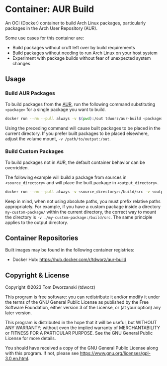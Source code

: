 # Container: AUR Build

An OCI (Docker) container to build Arch Linux packages, particularly packages in the Arch User Repository (AUR).

Some use cases for this container are:

- Build packages without cruft left over by build requirements
- Build packages without needing to run Arch Linux on your host system
- Experiment with package builds without fear of unexpected system changes

## Usage

### Build AUR Packages

To build packages from the [AUR](https://aur.archlinux.org), run the following command substituting `<package>` for a single package you want to build.

```sh
docker run --rm --pull always -v $(pwd):/out tdworz/aur-build <package>
```

Using the preceding command will cause built packages to be placed in the current directory. If you prefer built packages to be placed elsewhere, adjust the volume mount, `-v /path/to/output:/out`.

### Build Custom Packages

To build packages not in AUR, the default container behavior can be overridden.

The following example will build a package from sources in `<source_directory>` and will place the built package in `<output_directory>`.

```sh
docker run --rm --pull always -v <source_directory>:/build/src -v <output_directory>:/out --entrypoint /bin/bash tdworz/aur-build -c 'pacman -Syu --noconfirm && cd /build/src && sudo -u builder makepkg --noconfirm -sf'
```

Keep in mind, when not using absolute paths, you must prefix relative paths appropriately. For example, if you have a custom package inside a directory `my-custom-package/` within the current directory, the correct way to mount the directory is `-v ./my-custom-package:/build/src`. The same principle applies to the output directory.

## Container Repositories

Built images may be found in the following container registries:

- Docker Hub: https://hub.docker.com/r/tdworz/aur-build

## Copyright & License

Copyright ©2023 Tom Dworzanski (tdworz)

This program is free software: you can redistribute it and/or modify it under the terms of the GNU General Public License as published by the Free Software Foundation, either version 3 of the License, or (at your option) any later version.

This program is distributed in the hope that it will be useful, but WITHOUT ANY WARRANTY; without even the implied warranty of MERCHANTABILITY or FITNESS FOR A PARTICULAR PURPOSE. See the GNU General Public License for more details.

You should have received a copy of the GNU General Public License along with this program. If not, please see https://www.gnu.org/licenses/gpl-3.0.en.html.

